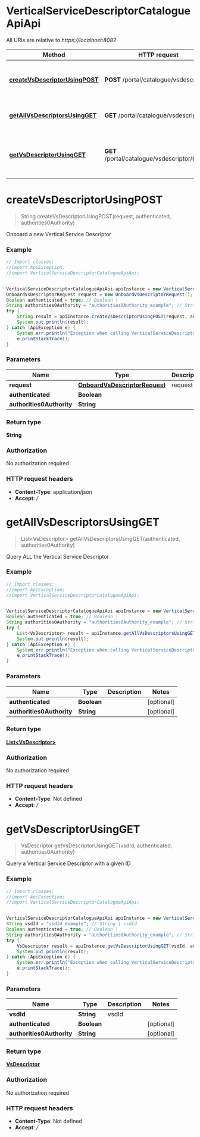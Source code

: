 # VerticalServiceDescriptorCatalogueApiApi

All URIs are relative to *https://localhost:8082*

Method | HTTP request | Description
------------- | ------------- | -------------
[**createVsDescriptorUsingPOST**](VerticalServiceDescriptorCatalogueApiApi.md#createVsDescriptorUsingPOST) | **POST** /portal/catalogue/vsdescriptor | Onboard a new Vertical Service Descriptor
[**getAllVsDescriptorsUsingGET**](VerticalServiceDescriptorCatalogueApiApi.md#getAllVsDescriptorsUsingGET) | **GET** /portal/catalogue/vsdescriptor | Query ALL the Vertical Service Descriptor
[**getVsDescriptorUsingGET**](VerticalServiceDescriptorCatalogueApiApi.md#getVsDescriptorUsingGET) | **GET** /portal/catalogue/vsdescriptor/{vsdId} | Query a Vertical Service Descriptor with a given ID


<a name="createVsDescriptorUsingPOST"></a>
# **createVsDescriptorUsingPOST**
> String createVsDescriptorUsingPOST(request, authenticated, authorities0Authority)

Onboard a new Vertical Service Descriptor

### Example
```java
// Import classes:
//import ApiException;
//import VerticalServiceDescriptorCatalogueApiApi;


VerticalServiceDescriptorCatalogueApiApi apiInstance = new VerticalServiceDescriptorCatalogueApiApi();
OnboardVsDescriptorRequest request = new OnboardVsDescriptorRequest(); // OnboardVsDescriptorRequest | request
Boolean authenticated = true; // Boolean | 
String authorities0Authority = "authorities0Authority_example"; // String | 
try {
    String result = apiInstance.createVsDescriptorUsingPOST(request, authenticated, authorities0Authority);
    System.out.println(result);
} catch (ApiException e) {
    System.err.println("Exception when calling VerticalServiceDescriptorCatalogueApiApi#createVsDescriptorUsingPOST");
    e.printStackTrace();
}
```

### Parameters

Name | Type | Description  | Notes
------------- | ------------- | ------------- | -------------
 **request** | [**OnboardVsDescriptorRequest**](OnboardVsDescriptorRequest.md)| request |
 **authenticated** | **Boolean**|  | [optional]
 **authorities0Authority** | **String**|  | [optional]

### Return type

**String**

### Authorization

No authorization required

### HTTP request headers

 - **Content-Type**: application/json
 - **Accept**: */*

<a name="getAllVsDescriptorsUsingGET"></a>
# **getAllVsDescriptorsUsingGET**
> List&lt;VsDescriptor&gt; getAllVsDescriptorsUsingGET(authenticated, authorities0Authority)

Query ALL the Vertical Service Descriptor

### Example
```java
// Import classes:
//import ApiException;
//import VerticalServiceDescriptorCatalogueApiApi;


VerticalServiceDescriptorCatalogueApiApi apiInstance = new VerticalServiceDescriptorCatalogueApiApi();
Boolean authenticated = true; // Boolean | 
String authorities0Authority = "authorities0Authority_example"; // String | 
try {
    List<VsDescriptor> result = apiInstance.getAllVsDescriptorsUsingGET(authenticated, authorities0Authority);
    System.out.println(result);
} catch (ApiException e) {
    System.err.println("Exception when calling VerticalServiceDescriptorCatalogueApiApi#getAllVsDescriptorsUsingGET");
    e.printStackTrace();
}
```

### Parameters

Name | Type | Description  | Notes
------------- | ------------- | ------------- | -------------
 **authenticated** | **Boolean**|  | [optional]
 **authorities0Authority** | **String**|  | [optional]

### Return type

[**List&lt;VsDescriptor&gt;**](VsDescriptor.md)

### Authorization

No authorization required

### HTTP request headers

 - **Content-Type**: Not defined
 - **Accept**: */*

<a name="getVsDescriptorUsingGET"></a>
# **getVsDescriptorUsingGET**
> VsDescriptor getVsDescriptorUsingGET(vsdId, authenticated, authorities0Authority)

Query a Vertical Service Descriptor with a given ID

### Example
```java
// Import classes:
//import ApiException;
//import VerticalServiceDescriptorCatalogueApiApi;


VerticalServiceDescriptorCatalogueApiApi apiInstance = new VerticalServiceDescriptorCatalogueApiApi();
String vsdId = "vsdId_example"; // String | vsdId
Boolean authenticated = true; // Boolean | 
String authorities0Authority = "authorities0Authority_example"; // String | 
try {
    VsDescriptor result = apiInstance.getVsDescriptorUsingGET(vsdId, authenticated, authorities0Authority);
    System.out.println(result);
} catch (ApiException e) {
    System.err.println("Exception when calling VerticalServiceDescriptorCatalogueApiApi#getVsDescriptorUsingGET");
    e.printStackTrace();
}
```

### Parameters

Name | Type | Description  | Notes
------------- | ------------- | ------------- | -------------
 **vsdId** | **String**| vsdId |
 **authenticated** | **Boolean**|  | [optional]
 **authorities0Authority** | **String**|  | [optional]

### Return type

[**VsDescriptor**](VsDescriptor.md)

### Authorization

No authorization required

### HTTP request headers

 - **Content-Type**: Not defined
 - **Accept**: */*

